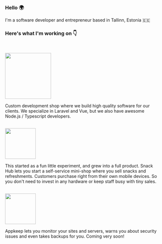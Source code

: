 ### Hello 🌍

I'm a software developer and entrepreneur based in Tallinn, Estonia 🇪🇪


### Here's what I'm working on 👇

<br>

<a href="https://swiftmade.co"><img src="https://swiftmade.co/images/logo.svg" width="150" /></a>

Custom development shop where we build high quality software for our clients. We specialize in Laravel and Vue, but we also have awesome Node.js / Typescript developers. 


<br>
<a href="https://snackhub.eu"><img src="https://snackhub.eu/images/snackhub.svg" width="100" /></a>

This started as a fun little experiment, and grew into a full product. Snack Hub lets you start a self-service mini-shop where you sell snacks and refreshments. Customers purchase right from their own mobile devices. So you don't need to invest in any hardware or keep staff busy with tiny sales.

<br>
<a href="https://appkeep.co"><img src="https://appkeep.co/images/appkeep.svg" width="100" /></a>

Appkeep lets you monitor your sites and servers, warns you about security issues and even takes backups for you. Coming very soon!
